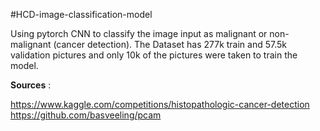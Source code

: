 #HCD-image-classification-model 

Using pytorch CNN to classify the image input as malignant or non-malignant (cancer detection).
The Dataset has 277k train and 57.5k validation pictures and only 10k of the pictures were taken to train the model.


**Sources** :

https://www.kaggle.com/competitions/histopathologic-cancer-detection
https://github.com/basveeling/pcam
